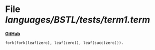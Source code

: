 # File _languages/BSTL/tests/term1.term_
**[GitHub](https://github.com/softlang/yas/blob/master/languages/BSTL/tests/term1.term)**
```
fork(fork(leaf(zero), leaf(zero)), leaf(succ(zero))).
```

